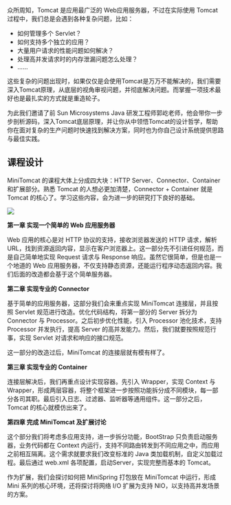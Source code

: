 众所周知，Tomcat 是应用最广泛的 Web应用服务器，不过在实际使用 Tomcat 过程中，我们总是会遇到各种复杂问题，比如：

- 如何管理多个 Servlet？
- 如何支持多个独立的应用？
- 大量用户请求的性能问题如何解决？
- 处理高并发请求时的内存泄漏问题怎么处理？
- ……

这些复杂的问题出现时，如果仅仅是会使用Tomcat是万万不能解决的，我们需要深入Tomcat原理，从底层的视角审视问题，并彻底解决问题。而掌握一项技术最好也是最扎实的方式就是重造轮子。

为此我们邀请了前 Sun Microsystems Java 研发工程师郭屹老师，他会带你一步步剖析源码，深入Tomcat底层原理，并让你从中领悟Tomcat的设计哲学，帮助你在面对复杂的生产问题时快速找到解决方案，同时也为你自己设计系统提供思路与最佳实践。

## 课程设计

MiniTomcat 的课程大体上分成四大块：HTTP Server、Connector、Container 和扩展部分。熟悉 Tomcat 的人想必更加清楚，Connector + Container 就是 Tomcat 的核心了。学习这些内容，会为进一步的研究打下良好的基础。

![](https://static001.geekbang.org/resource/image/aa/cd/aa29c570c704ef208c031ed6f116bdcd.jpg?wh=2872x2267)

**第一章 实现一个简单的 Web 应用服务器**

Web 应用的核心是对 HTTP 协议的支持，接收浏览器发送的 HTTP 请求，解析 URL，找到资源返回内容，显示在客户浏览器上。这一部分先不引进任何规范，而是自己简单地实现 Request 请求与 Response 响应。虽然它很简单，但是也是一个地道的 Web 应用服务器，不仅支持静态资源，还能运行程序动态返回内容。我们后面的改造都会基于这个简单服务器。

**第二章 实现专业的 Connector**

基于简单的应用服务器，这部分我们会来重点实现 MiniTomcat 连接层，并且按照 Servlet 规范进行改造。优化代码结构，将第一部分的 Server 拆分为 Connector 与 Processor。之后初步优化性能，引入 Processor 池化技术，支持 Processor 并发执行，提高 Server 的高并发能力。然后，我们就要按照规范行事，实现 Servlet 对请求和响应的接口规范。

这一部分的改造过后，MiniTomcat 的连接层就有模有样了。

**第三章 实现专业的 Container**

连接层解决后，我们再重点设计实现容器。先引入 Wrapper，实现 Context 与 Wrapper，形成两层容器，将整个框架进一步按照功能拆分成不同模块，每一部分各司其职。最后引入日志、过滤器、监听器等通用组件。这一部分之后，Tomcat 的核心就模仿出来了。

**第四章 完成 MiniTomcat 及扩展讨论**

这个部分我们将考虑多应用支持，进一步拆分功能，BootStrap 只负责启动服务器，业务代码都在 Context 内运行，支持不同路由转发到不同应用之中，而应用之前相互隔离。这个需求就要求我们改变标准的 Java 类加载机制，自定义加载过程。最后通过 web.xml 各项配置，启动Server，实现完整而基本的 Tomcat。

作为扩展，我们会探讨如何把 MiniSpring 打包放在 MiniTomcat 中运行，形成 Mini 系列的核心环境，还将探讨将网络 I/O 扩展为支持 NIO，以支持高并发场景的方案。